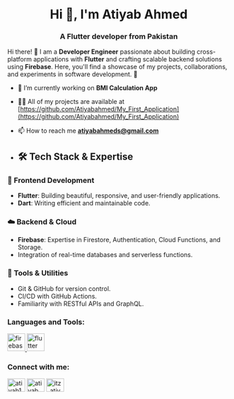 <h1 align="center">Hi 👋, I'm Atiyab Ahmed</h1>
<h3 align="center">A Flutter developer from Pakistan</h3>

Hi there! 👋 I am a **Developer Engineer** passionate about building cross-platform applications with **Flutter** and crafting scalable backend solutions using **Firebase**. Here, you'll find a showcase of my projects, collaborations, and experiments in software development. 🚀

- 🔭 I’m currently working on **BMI Calculation App**

- 👨‍💻 All of my projects are available at [https://github.com/Atiyabahmed/My_First_Application](https://github.com/Atiyabahmed/My_First_Application)

- 📫 How to reach me **atiyabahmeds@gmail.com**

- ## 🛠️ Tech Stack & Expertise

### 📱 Frontend Development
- **Flutter**: Building beautiful, responsive, and user-friendly applications.
- **Dart**: Writing efficient and maintainable code.

### ☁️ Backend & Cloud
- **Firebase**: Expertise in Firestore, Authentication, Cloud Functions, and Storage.
- Integration of real-time databases and serverless functions.

### 🔧 Tools & Utilities
- Git & GitHub for version control.
- CI/CD with GitHub Actions.
- Familiarity with RESTful APIs and GraphQL.

<h3 align="left">Languages and Tools:</h3>
<p align="left"> <a href="https://firebase.google.com/" target="_blank" rel="noreferrer"> <img src="https://www.vectorlogo.zone/logos/firebase/firebase-icon.svg" alt="firebase" width="40" height="40"/> </a> <a href="https://flutter.dev" target="_blank" rel="noreferrer"> <img src="https://www.vectorlogo.zone/logos/flutterio/flutterio-icon.svg" alt="flutter" width="40" height="40"/> </a> </p>

<h3 align="left">Connect with me:</h3>
<p align="left">
<a href="https://twitter.com/atiyab123" target="blank"><img align="center" src="https://raw.githubusercontent.com/rahuldkjain/github-profile-readme-generator/master/src/images/icons/Social/twitter.svg" alt="atiyab123" height="30" width="40" /></a>
<a href="https://fb.com/atiyab ahmed siddiqui" target="blank"><img align="center" src="https://raw.githubusercontent.com/rahuldkjain/github-profile-readme-generator/master/src/images/icons/Social/facebook.svg" alt="atiyab ahmed siddiqui" height="30" width="40" /></a>
<a href="https://instagram.com/itz_atiyab_x.x" target="blank"><img align="center" src="https://raw.githubusercontent.com/rahuldkjain/github-profile-readme-generator/master/src/images/icons/Social/instagram.svg" alt="itz_atiyab_x.x" height="30" width="40" /></a>
</p>
